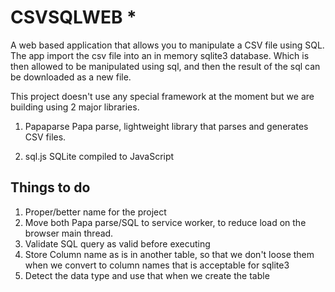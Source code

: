 # CSVSQLWEB *

A web based application that allows you to manipulate a CSV file using SQL. The app import the csv file into an in memory sqlite3 database. Which is then allowed to be manipulated using sql, and then the result of the sql can be downloaded as a new file.

This project doesn't use any special framework at the moment but we are building using 2 major libraries.

1) Papaparse
Papa parse, lightweight library that parses and generates CSV files.

2) sql.js
SQLite compiled to JavaScript


Things to do
------------

1) Proper/better name for the project
2) Move both Papa parse/SQL to service worker, to reduce load on the browser main thread.
3) Validate SQL query as valid before executing
4) Store Column name as is in another table, so that we don't loose them when we convert to column names that is acceptable for sqlite3
5) Detect the data type and use that when we create the table
